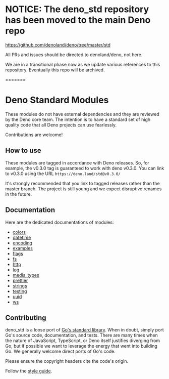 # NOTICE: The deno_std repository has been moved to the main Deno repo

https://github.com/denoland/deno/tree/master/std

All PRs and issues should be directed to denoland/deno, not here.

We are in a transitional phase now as we update various references to this
repository. Eventually this repo will be archived.

=======
# Deno Standard Modules

These modules do not have external dependencies and they are reviewed by the
Deno core team. The intention is to have a standard set of high quality code
that all Deno projects can use fearlessly.

Contributions are welcome!

## How to use

These modules are tagged in accordance with Deno releases. So, for example, the
v0.3.0 tag is guaranteed to work with deno v0.3.0. You can link to v0.3.0 using
the URL `https://deno.land/std@v0.3.0/`

It's strongly recommended that you link to tagged releases rather than the
master branch. The project is still young and we expect disruptive renames in
the future.

## Documentation

Here are the dedicated documentations of modules:

- [colors](fmt/colors.ts)
- [datetime](datetime/README.md)
- [encoding](encoding/README.md)
- [examples](examples/README.md)
- [flags](flags/README.md)
- [fs](fs/README.md)
- [http](http/README.md)
- [log](log/README.md)
- [media_types](media_types/README.md)
- [prettier](prettier/README.md)
- [strings](strings/README.md)
- [testing](testing/README.md)
- [uuid](uuid/README.md)
- [ws](ws/README.md)

## Contributing

deno_std is a loose port of [Go's standard library](https://golang.org/pkg/).
When in doubt, simply port Go's source code, documentation, and tests. There are
many times when the nature of JavaScript, TypeScript, or Deno itself justifies
diverging from Go, but if possible we want to leverage the energy that went into
building Go. We generally welcome direct ports of Go's code.

Please ensure the copyright headers cite the code's origin.

Follow the [style guide](https://deno.land/style_guide.html).
